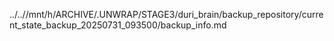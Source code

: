 ../..//mnt/h/ARCHIVE/.UNWRAP/STAGE3/duri_brain/backup_repository/current_state_backup_20250731_093500/backup_info.md